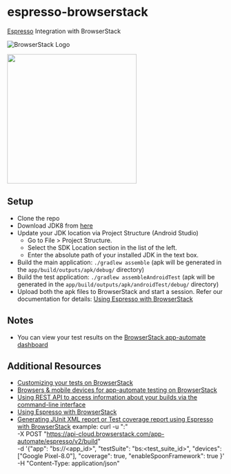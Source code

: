 # espresso-browserstack

[Espresso](https://developer.android.com/training/testing/espresso/index.html) Integration with BrowserStack

![BrowserStack Logo](https://d98b8t1nnulk5.cloudfront.net/production/images/layout/logo-header.png?1469004780)

<img src ="https://developer.android.com/images/training/testing/espresso.png" height = "300">

## Setup

* Clone the repo
* Download JDK8 from [here](https://www.oracle.com/in/java/technologies/javase/javase-jdk8-downloads.html)
* Update your JDK location via Project Structure (Android Studio)
    * Go to File > Project Structure.
    * Select the SDK Location section in the list of the left.
    * Enter the absolute path of your installed JDK in the text box.
* Build the main application: `./gradlew assemble` (apk will be generated in the `app/build/outputs/apk/debug/` directory)
* Build the test application: `./gradlew assembleAndroidTest` (apk will be generated in the `app/build/outputs/apk/androidTest/debug/` directory)
* Upload both the apk files to BrowserStack and start a session. Refer our documentation for details: [Using Espresso with BrowserStack](https://www.browserstack.com/app-automate/espresso/get-started)

## Notes
* You can view your test results on the [BrowserStack app-automate dashboard](https://www.browserstack.com/app-automate)

## Additional Resources
* [Customizing your tests on BrowserStack](https://www.browserstack.com/app-automate/capabilities)
* [Browsers & mobile devices for app-automate testing on BrowserStack](https://www.browserstack.com/list-of-browsers-and-platforms?product=app_automate)
* [Using REST API to access information about your builds via the command-line interface](https://www.browserstack.com/app-automate/rest-api)
* [Using Espresso with BrowserStack](https://www.browserstack.com/app-automate/espresso/get-started)
* [Generating JUnit XML report or Test coverage report using Espresso with BrowserStack](https://www.browserstack.com/docs/app-automate/espresso/view-test-reports)
   example:
   curl -u "<username>:<password>" \
   -X POST "https://api-cloud.browserstack.com/app-automate/espresso/v2/build" \
   -d '{"app": "bs://<app_id>", "testSuite": "bs:<test_suite_id>", "devices": ["Google Pixel-8.0"], "coverage": true, "enableSpoonFramework": true }' \
   -H "Content-Type: application/json"